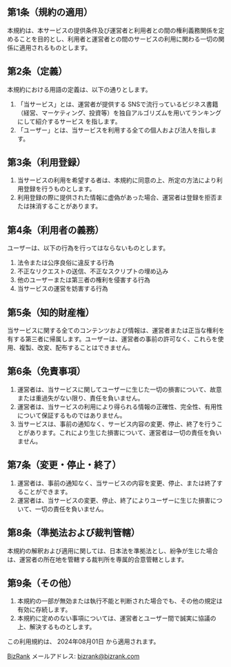 ## 第1条（規約の適用）
本規約は、本サービスの提供条件及び運営者と利用者との間の権利義務関係を定めることを目的とし、利用者と運営者との間のサービスの利用に関わる一切の関係に適用されるものとします。

## 第2条（定義）
本規約における用語の定義は、以下の通りとします。

 1. 「当サービス」とは、運営者が提供する SNSで流行っているビジネス書籍（経営、マーケティング、投資等）を独自アルゴリズムを用いてランキングにして紹介するサービス を指します。
 1. 「ユーザー」とは、当サービスを利用する全ての個人および法人を指します。

## 第3条（利用登録）
 1. 当サービスの利用を希望する者は、本規約に同意の上、所定の方法により利用登録を行うものとします。
 1. 利用登録の際に提供された情報に虚偽があった場合、運営者は登録を拒否または抹消することがあります。

## 第4条（利用者の義務）
ユーザーは、以下の行為を行ってはならないものとします。

 1. 法令または公序良俗に違反する行為
 1. 不正なリクエストの送信、不正なスクリプトの埋め込み
 1. 他のユーザーまたは第三者の権利を侵害する行為
 1. 当サービスの運営を妨害する行為

## 第5条（知的財産権）
当サービスに関する全てのコンテンツおよび情報は、運営者または正当な権利を有する第三者に帰属します。ユーザーは、運営者の事前の許可なく、これらを使用、複製、改変、配布することはできません。

## 第6条（免責事項）
 1. 運営者は、当サービスに関してユーザーに生じた一切の損害について、故意または重過失がない限り、責任を負いません。
 1. 運営者は、当サービスの利用により得られる情報の正確性、完全性、有用性について保証するものではありません。
 1. 当サービスは、事前の通知なく、サービス内容の変更、停止、終了を行うことがあります。これにより生じた損害について、運営者は一切の責任を負いません。

## 第7条（変更・停止・終了）
 1. 運営者は、事前の通知なく、当サービスの内容を変更、停止、または終了することができます。
 1. 運営者は、当サービスの変更、停止、終了によりユーザーに生じた損害について、一切の責任を負いません。

## 第8条（準拠法および裁判管轄）
本規約の解釈および適用に関しては、日本法を準拠法とし、紛争が生じた場合は、運営者の所在地を管轄する裁判所を専属的合意管轄とします。

## 第9条（その他）
 1. 本規約の一部が無効または執行不能と判断された場合でも、その他の規定は有効に存続します。
 1. 本規約に定めのない事項については、運営者とユーザー間で誠実に協議の上、解決するものとします。

この利用規約は、 2024年08月01日 から適用されます。

[BizRank](/)
メールアドレス: bizrank@bizrank.com